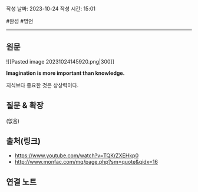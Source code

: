 작성 날짜: 2023-10-24
작성 시간: 15:01

#완성  #명언 

----
## 원문

![[Pasted image 20231024145920.png|300]]

**Imagination is more important than knowledge.**

지식보다 중요한 것은 상상력이다.
## 질문 & 확장

(없음)

## 출처(링크)
- https://www.youtube.com/watch?v=TQKrZXEHkp0
- http://www.monfac.com/mq/page.php?sm=quote&qidx=16

## 연결 노트










